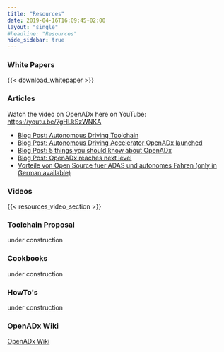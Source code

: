 ```yaml
---
title: "Resources"
date: 2019-04-16T16:09:45+02:00
layout: "single"
#headline: "Resources"
hide_sidebar: true
---
```


### White Papers

{{< download_whitepaper >}}


### Articles
Watch the video on OpenADx here on YouTube: https://youtu.be/7gHLkSzWNKA

- [Blog Post: Autonomous Driving Toolchain](https://blog.bosch-si.com/developer/autonomous-driving-toolchain)
- [Blog Post: Autonomous Driving Accelerator OpenADx launched](https://blog.bosch-si.com/developer/autonomous-driving-accelerator-openadx-launched)
- [Blog Post: 5 things you should know about OpenADx](https://blog.bosch-si.com/developer/5-things-you-should-know-about-openadx)
- [Blog Post: OpenADx reaches next level](https://blog.bosch-si.com/mobility/openadx-initiative-reaches-next-level/)
- [Vorteile von Open Source fuer ADAS und autonomes Fahren (only in German available)](https://www.elektroniknet.de/elektronik-automotive/assistenzsysteme/vorteile-von-open-source-fuer-adas-und-autonomes-fahren-154085.html)

### Videos

{{< resources_video_section >}}

### Toolchain Proposal
under construction

### Cookbooks
under construction

### HowTo's
under construction

### OpenADx Wiki
[OpenADx Wiki](https://wiki.eclipse.org/OpenADx)